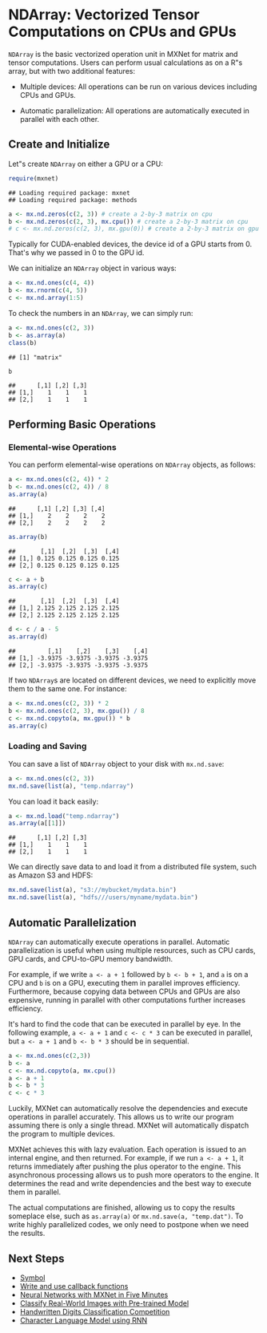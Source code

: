 # NDArray: Vectorized Tensor Computations on CPUs and GPUs

`NDArray` is the basic vectorized operation unit in MXNet for matrix and tensor computations.
Users can perform usual calculations as on a R"s array, but with two additional features:



- Multiple devices: All operations can be run on various devices including
CPUs and GPUs.


- Automatic parallelization: All operations are automatically executed in
   parallel with each other.

## Create and Initialize

Let"s create `NDArray` on either a GPU or a CPU:


```r
require(mxnet)
```

```
## Loading required package: mxnet
## Loading required package: methods
```

```r
a <- mx.nd.zeros(c(2, 3)) # create a 2-by-3 matrix on cpu
b <- mx.nd.zeros(c(2, 3), mx.cpu()) # create a 2-by-3 matrix on cpu
# c <- mx.nd.zeros(c(2, 3), mx.gpu(0)) # create a 2-by-3 matrix on gpu 0, if you have CUA enabled.
```

Typically for CUDA-enabled devices, the device id of a GPU starts from 0.
That's why we passed in 0 to the GPU id. 

We can initialize an `NDArray` object in various ways:


```r
a <- mx.nd.ones(c(4, 4))
b <- mx.rnorm(c(4, 5))
c <- mx.nd.array(1:5)
```

To check the numbers in an `NDArray`, we can simply run:


```r
a <- mx.nd.ones(c(2, 3))
b <- as.array(a)
class(b)
```

```
## [1] "matrix"
```

```r
b
```

```
##      [,1] [,2] [,3]
## [1,]    1    1    1
## [2,]    1    1    1
```

## Performing Basic Operations

### Elemental-wise Operations

You can perform elemental-wise operations on `NDArray` objects, as follows:


```r
a <- mx.nd.ones(c(2, 4)) * 2
b <- mx.nd.ones(c(2, 4)) / 8
as.array(a)
```

```
##      [,1] [,2] [,3] [,4]
## [1,]    2    2    2    2
## [2,]    2    2    2    2
```

```r
as.array(b)
```

```
##       [,1]  [,2]  [,3]  [,4]
## [1,] 0.125 0.125 0.125 0.125
## [2,] 0.125 0.125 0.125 0.125
```

```r
c <- a + b
as.array(c)
```

```
##       [,1]  [,2]  [,3]  [,4]
## [1,] 2.125 2.125 2.125 2.125
## [2,] 2.125 2.125 2.125 2.125
```

```r
d <- c / a - 5
as.array(d)
```

```
##         [,1]    [,2]    [,3]    [,4]
## [1,] -3.9375 -3.9375 -3.9375 -3.9375
## [2,] -3.9375 -3.9375 -3.9375 -3.9375
```

If two `NDArray`s are located on different devices, we need to explicitly move them to the same one. For instance:


```r
a <- mx.nd.ones(c(2, 3)) * 2
b <- mx.nd.ones(c(2, 3), mx.gpu()) / 8
c <- mx.nd.copyto(a, mx.gpu()) * b
as.array(c)
```

### Loading and Saving

You can save a list of `NDArray` object to your disk with `mx.nd.save`:


```r
a <- mx.nd.ones(c(2, 3))
mx.nd.save(list(a), "temp.ndarray")
```

You can load it back easily:


```r
a <- mx.nd.load("temp.ndarray")
as.array(a[[1]])
```

```
##      [,1] [,2] [,3]
## [1,]    1    1    1
## [2,]    1    1    1
```

We can directly save data to and load it from a distributed file system, such as Amazon S3 and HDFS:


```r
mx.nd.save(list(a), "s3://mybucket/mydata.bin")
mx.nd.save(list(a), "hdfs///users/myname/mydata.bin")
```

## Automatic Parallelization

`NDArray` can automatically execute operations in parallel. Automatic parallelization is useful when
using multiple resources, such as CPU cards, GPU cards, and CPU-to-GPU memory bandwidth.

For example, if we write `a <- a + 1` followed by `b <- b + 1`, and `a` is on a CPU and 
`b` is on a GPU, executing them in parallel improves
efficiency. Furthermore, because copying data between CPUs and GPUs are also expensive, running in parallel with other computations further increases efficiency.

It's hard to find the code that can be executed in parallel by eye. In the
following example, `a <- a + 1` and `c <- c * 3` can be executed in parallel, but `a <- a + 1` and
`b <- b * 3` should be in sequential.


```r
a <- mx.nd.ones(c(2,3))
b <- a
c <- mx.nd.copyto(a, mx.cpu())
a <- a + 1
b <- b * 3
c <- c * 3
```

Luckily, MXNet can automatically resolve the dependencies and
execute operations in parallel accurately. This allows us to write our program assuming there is only a single thread. MXNet will
automatically dispatch the program to multiple devices.

MXNet achieves this with lazy evaluation. Each operation is issued to an
internal engine, and then returned. For example, if we run `a <- a + 1`, it
returns immediately after pushing the plus operator to the engine. This
asynchronous processing allows us to push more operators to the engine. It determines
the read and write dependencies and the best way to execute them in
parallel.

The actual computations are finished, allowing us to copy the results someplace else, such as `as.array(a)` or `mx.nd.save(a, "temp.dat")`. To write highly parallelized codes, we only need to postpone when we need
the results.

## Next Steps
* [Symbol](http://mxnet.io/tutorials/r/symbol.html)
* [Write and use callback functions](http://mxnet.io/tutorials/r/CallbackFunctionTutorial.html)
* [Neural Networks with MXNet in Five Minutes](http://mxnet.io/tutorials/r/fiveMinutesNeuralNetwork.html)
* [Classify Real-World Images with Pre-trained Model](http://mxnet.io/tutorials/r/classifyRealImageWithPretrainedModel.html)
* [Handwritten Digits Classification Competition](http://mxnet.io/tutorials/r/mnistCompetition.html)
* [Character Language Model using RNN](http://mxnet.io/tutorials/r/charRnnModel.html)